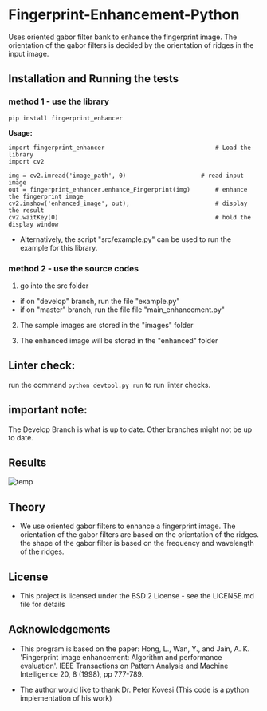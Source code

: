 # Fingerprint-Enhancement-Python

Uses oriented gabor filter bank to enhance the fingerprint image. The orientation of the gabor filters is decided by the orientation of ridges in the input image. 

## Installation and Running the tests

### method 1 - use the library
  ```
  pip install fingerprint_enhancer
  ```
  
  **Usage:**
  ```
  import fingerprint_enhancer								# Load the library
  import cv2
  
  img = cv2.imread('image_path', 0)						# read input image
  out = fingerprint_enhancer.enhance_Fingerprint(img)		# enhance the fingerprint image
  cv2.imshow('enhanced_image', out);						# display the result
  cv2.waitKey(0)											# hold the display window
  ```
  - Alternatively, the script "src/example.py" can be used to run the example for this library.

### method 2 - use the source codes
1) go into the src folder
- if on "develop" branch, run the file "example.py"
- if on "master" branch, run the file file "main_enhancement.py" 

2) The sample images are stored in the "images" folder

3) The enhanced image will be stored in the "enhanced" folder

## Linter check:
run the command `python devtool.py run` to run linter checks.

## important note:
The Develop Branch is what is up to date. Other branches might not be up to date.


## Results
![temp](https://cloud.githubusercontent.com/assets/13918778/25770604/637b3f38-31ee-11e7-818f-1f8359c96e07.jpg)

## Theory
- We use oriented gabor filters to enhance a fingerprint image. The orientation of the gabor filters are based on the orientation of the ridges. the shape of the gabor filter is based on the frequency and wavelength of the ridges.

## License
- This project is licensed under the BSD 2 License - see the LICENSE.md file for details

## Acknowledgements
- This program is based on the paper: Hong, L., Wan, Y., and Jain, A. K. 'Fingerprint image enhancement: Algorithm and performance evaluation'. IEEE Transactions on Pattern Analysis and Machine Intelligence 20, 8 (1998), pp 777-789.

- The author would like to thank Dr. Peter Kovesi (This code is a python implementation of his work)
